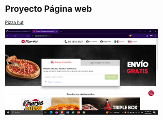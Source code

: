 #   Proyecto Página web

[Pizza hut](https://www.pizzahut.com.mx/home)

![Imagen de pizza hut](https://github.com/CamiOsuna/CamiOsuna.github.io/blob/7994b8026c28b8346eb96a9f9a90d89a10fcc377/Captura%20de%20pantalla%20(60).png)
